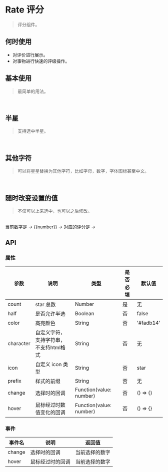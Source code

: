 # Rate 评分
> 评分组件。

## 何时使用

- 对评价进行展示。
- 对事物进行快速的评级操作。

## 基本使用
> 最简单的用法。

<br>
<w-rate />

## 半星
> 支持选中半星。

<br>
<w-rate half v-model="halfRate" />

## 其他字符
> 可以将星星替换为其他字符，比如字母，数字，字体图标甚至中文。

<br>
<w-rate character="水滴" />

## 随时改变设置的值
> 不仅可以上来选中，也可以之后修改。

<br>
<w-button size="small" v-bind:click="click">当前数字是</w-button> -> {{number}} -> 对应的评分是 ->
<w-rate character="水滴" v-model="number"></w-rate>


## API

### 属性

|参数|说明|类型|是否必填|默认值|
|---|----|---|-------|-----|
|count|star 总数|Number|是|无|
|half|是否允许半选|Boolean|否|false|
|color|高亮颜色|String|否|'#fadb14'|
|character|自定义字符，支持字符串，不支持html格式|String|否|无|
|icon|自定义 icon 类型|String|否|star|
|prefix|样式的前缀|String|否|无|
|change|选择时的回调|Function(value: number)|否|() => {}|
|hover|鼠标经过时数值变化的回调|Function(value: number)|否|() => {}|

### 事件

|事件名|说明|返回值|
|-----|---|-----|
|change|选择时的回调|当前选择的数字|
|hover|鼠标经过时的回调|当前选择的数字|

<script>
import WRate from '../water/rate/Rate';
import WButton from '../water/button/Button';

export default {
  data() {
    return {
      halfRate: 1.5,
      number: 3,
    };
  },
  methods: {
    click() {
      this.number = Math.floor((Math.random() * 5) + 1);
    },
  },
  components: {
    WRate,
    WButton,
  },
};
</script>
<style lang="scss">
$font-path: '../water/font/';
@import '../water/button/style/button.scss';
@import '../water/icon/style/icon.scss';
@import '../water/rate/style/rate.scss';
</style>
